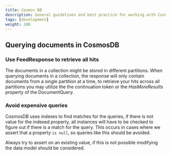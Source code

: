 ```yaml
---
title: Cosmos DB
description: General guidelines and best practice for working with Cosmos DB
tags: [development]
weight: 100
---
```


## Querying documents in CosmosDB

### Use FeedResponse to retrieve all hits

The documents in a collection might be stored in different partitions. 
When querying documents in a collection, the response will only contain documents from a single partition at a time, 
to retrieve your hits across all partitions you may utilize the the continuation token or the _HasMoreResults_ property of the DocumentQuery.



### Avoid expensive queries

CosmosDB uses indexes to find matches for the queries, 
if there is not value for the indexed property, all instances will have to be checked to figure out if there is a match for the query. 
This occurs in cases where we assert that a property `is null`, so queries like this should be avoided. 

Always try to assert on an existing value, if this is not possible modifying the data model should be considered.


